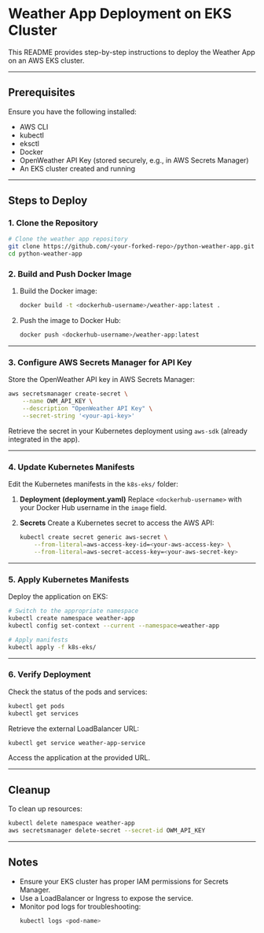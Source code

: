 # Weather App Deployment on EKS Cluster

This README provides step-by-step instructions to deploy the Weather App on an AWS EKS cluster.

---

## Prerequisites

Ensure you have the following installed:
- AWS CLI
- kubectl
- eksctl
- Docker
- OpenWeather API Key (stored securely, e.g., in AWS Secrets Manager)
- An EKS cluster created and running

---

## Steps to Deploy

### 1. Clone the Repository

```bash
# Clone the weather app repository
git clone https://github.com/<your-forked-repo>/python-weather-app.git
cd python-weather-app
```

### 2. Build and Push Docker Image

1. Build the Docker image:
   ```bash
   docker build -t <dockerhub-username>/weather-app:latest .
   ```

2. Push the image to Docker Hub:
   ```bash
   docker push <dockerhub-username>/weather-app:latest
   ```

---

### 3. Configure AWS Secrets Manager for API Key

Store the OpenWeather API key in AWS Secrets Manager:
```bash
aws secretsmanager create-secret \
    --name OWM_API_KEY \
    --description "OpenWeather API Key" \
    --secret-string '<your-api-key>'
```

Retrieve the secret in your Kubernetes deployment using `aws-sdk` (already integrated in the app).

---

### 4. Update Kubernetes Manifests

Edit the Kubernetes manifests in the `k8s-eks/` folder:

1. **Deployment (deployment.yaml)**
   Replace `<dockerhub-username>` with your Docker Hub username in the `image` field.

2. **Secrets**
   Create a Kubernetes secret to access the AWS API:
   ```bash
   kubectl create secret generic aws-secret \
       --from-literal=aws-access-key-id=<your-aws-access-key> \
       --from-literal=aws-secret-access-key=<your-aws-secret-key>
   ```

---

### 5. Apply Kubernetes Manifests

Deploy the application on EKS:

```bash
# Switch to the appropriate namespace
kubectl create namespace weather-app
kubectl config set-context --current --namespace=weather-app

# Apply manifests
kubectl apply -f k8s-eks/
```

---

### 6. Verify Deployment

Check the status of the pods and services:
```bash
kubectl get pods
kubectl get services
```

Retrieve the external LoadBalancer URL:
```bash
kubectl get service weather-app-service
```
Access the application at the provided URL.

---

## Cleanup

To clean up resources:

```bash
kubectl delete namespace weather-app
aws secretsmanager delete-secret --secret-id OWM_API_KEY
```

---

## Notes

- Ensure your EKS cluster has proper IAM permissions for Secrets Manager.
- Use a LoadBalancer or Ingress to expose the service.
- Monitor pod logs for troubleshooting:
  ```bash
  kubectl logs <pod-name>
  

